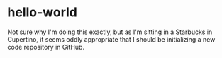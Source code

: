 # hello-world
Not sure why I'm doing this exactly, but as I'm sitting in a Starbucks in Cupertino, it seems oddly appropriate that I should be initializing a new code repository in GitHub.
